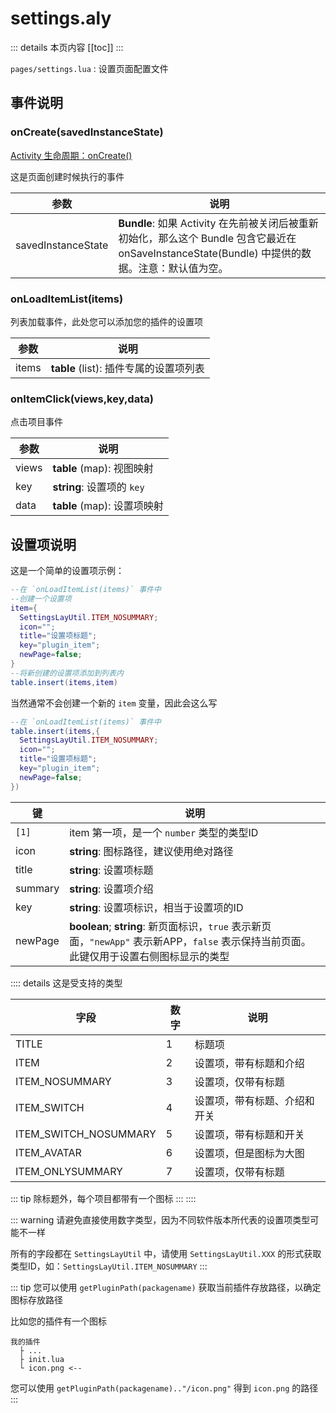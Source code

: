 # settings.aly <Badge text="文件" vertical="middle" /> <Badge text="table" vertical="middle" /> <Badge text="Map" vertical="middle" />

::: details 本页内容
[[toc]]
:::

`pages/settings.lua` : 设置页面配置文件

## 事件说明

### onCreate(savedInstanceState) <Badge text="生命周期" vertical="middle" />

[Activity 生命周期：onCreate()](https://developer.android.google.cn/guide/components/activities/activity-lifecycle?hl=zh_cn#oncreate)

这是页面创建时候执行的事件 <br>

| 参数               | 说明                                                                                                                                            |
| ------------------ | ----------------------------------------------------------------------------------------------------------------------------------------------- |
| savedInstanceState | __Bundle__: 如果 Activity 在先前被关闭后被重新初始化，那么这个 Bundle 包含它最近在 onSaveInstanceState(Bundle) 中提供的数据。注意：默认值为空。 |

### onLoadItemList(items)

列表加载事件，此处您可以添加您的插件的设置项

| 参数  | 说明                                   |
| ----- | -------------------------------------- |
| items | __table__ (list): 插件专属的设置项列表 |


### onItemClick(views,key,data)

点击项目事件

| 参数  | 说明                        |
| ----- | --------------------------- |
| views | __table__ (map): 视图映射   |
| key   | __string__: 设置项的 `key`  |
| data  | __table__ (map): 设置项映射 |

## 设置项说明

这是一个简单的设置项示例：

``` lua
--在 `onLoadItemList(items)` 事件中
--创建一个设置项
item={
  SettingsLayUtil.ITEM_NOSUMMARY;
  icon="";
  title="设置项标题";
  key="plugin_item";
  newPage=false;
}
--将新创建的设置项添加到列表内
table.insert(items,item)
```

当然通常不会创建一个新的 `item` 变量，因此会这么写

``` lua
--在 `onLoadItemList(items)` 事件中
table.insert(items,{
  SettingsLayUtil.ITEM_NOSUMMARY;
  icon="";
  title="设置项标题";
  key="plugin_item";
  newPage=false;
})
```

| 键      | 说明                                                                                                                                     |
| ------- | ---------------------------------------------------------------------------------------------------------------------------------------- |
| `[1]`   | item 第一项，是一个 `number` 类型的类型ID                                                                                                |
| icon    | __string__: 图标路径，建议使用绝对路径                                                                                                   |
| title   | __string__: 设置项标题                                                                                                                   |
| summary | __string__: 设置项介绍                                                                                                                   |
| key     | __string__: 设置项标识，相当于设置项的ID                                                                                                 |
| newPage | __boolean__; __string__: 新页面标识，`true` 表示新页面，`"newApp"` 表示新APP，`false` 表示保持当前页面。此键仅用于设置右侧图标显示的类型 |


:::: details 这是受支持的类型

| 字段                  | 数字 | 说明                         |
| --------------------- | ---- | ---------------------------- |
| TITLE                 | 1    | 标题项                       |
| ITEM                  | 2    | 设置项，带有标题和介绍       |
| ITEM_NOSUMMARY        | 3    | 设置项，仅带有标题           |
| ITEM_SWITCH           | 4    | 设置项，带有标题、介绍和开关 |
| ITEM_SWITCH_NOSUMMARY | 5    | 设置项，带有标题和开关       |
| ITEM_AVATAR           | 6    | 设置项，但是图标为大图       |
| ITEM_ONLYSUMMARY      | 7    | 设置项，仅带有标题           |


::: tip
除标题外，每个项目都带有一个图标
:::
::::

::: warning
请避免直接使用数字类型，因为不同软件版本所代表的设置项类型可能不一样

所有的字段都在 `SettingsLayUtil` 中，请使用 `SettingsLayUtil.XXX` 的形式获取类型ID，如：`SettingsLayUtil.ITEM_NOSUMMARY`
:::

::: tip
您可以使用 `getPluginPath(packagename)` 获取当前插件存放路径，以确定图标存放路径

比如您的插件有一个图标
``` 文件树:no-line-numbers
我的插件
  ├ ...
  ├ init.lua
  └ icon.png <--
```
您可以使用 `getPluginPath(packagename).."/icon.png"` 得到 `icon.png` 的路径
:::

